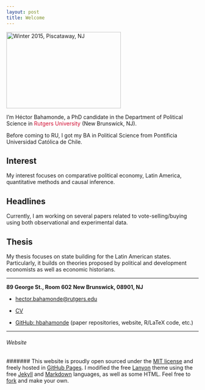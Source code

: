```yaml
---
layout: post
title: Welcome
---
```



<img src="/resources/profile/pic1.jpg" alt="Winter 2015, Piscataway, NJ" style="width:300px;height:200px;">


<p class="lead">
I’m Héctor Bahamonde, a PhD candidate in the Department of Political Science in <span style="color:#d21034">Rutgers University</span> (New Brunswick, NJ).
</p> Before coming to RU, I got my BA in Political Science from Pontificia Universidad Católica de Chile.


## Interest

My interest focuses on comparative political economy, Latin America, quantitative methods and causal inference.

## Headlines

Currently, I am working on several papers related to vote-selling/buying using both observational and experimental data. 

## Thesis

My thesis focuses on state building for the Latin American states. Particularly, it builds on theories proposed by political and development economists as well as economic historians.

---

**89 George St., Room 602**
**New Brunswick, 08901, NJ**

* [hector.bahamonde@rutgers.edu](mailto:hector.bahamonde@rutgers.edu)

* [CV](/resources/cv.pdf)

* [GitHub: hbahamonde](https://github.com/hbahamonde) (paper repositories, website, R/LaTeX code, etc.)

---

###### Website

####### This website is proudly open sourced under the [MIT license](https://github.com/hbahamonde/hbahamonde.github.io/blob/master/LICENSE.md) and freely hosted in [GitHub Pages](https://pages.github.com). I modified the free [Lanyon](http://lanyon.getpoole.com) theme using the free [Jekyll](jekyllrb.com) and [Markdown](http://daringfireball.net/projects/markdown/) languages, as well as some HTML. Feel free to [fork](https://github.com/hbahamonde/hbahamonde.github.io
) and make your own.
